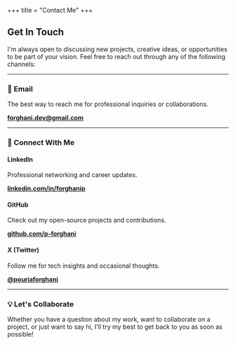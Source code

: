 +++
title = "Contact Me"
+++

## Get In Touch

I'm always open to discussing new projects, creative ideas, or
opportunities to be part of your vision. Feel free to reach out
through any of the following channels:

---

### 📧 Email

The best way to reach me for professional inquiries or
collaborations.

**[forghani.dev@gmail.com](mailto:forghani.dev@gmail.com)**

---

### 🔗 Connect With Me

#### LinkedIn
Professional networking and career updates.

**[linkedin.com/in/forghanip](https://www.linkedin.com/in/forghanip/)**

#### GitHub
Check out my open-source projects and contributions.

**[github.com/p-forghani](https://github.com/p-forghani/)**

#### X (Twitter)
Follow me for tech insights and occasional thoughts.

**[@pouriaforghani](https://x.com/pouriaforghani/)**

---

### 💡 Let's Collaborate

Whether you have a question about my work, want to collaborate on a
project, or just want to say hi, I'll try my best to get back to you
as soon as possible!